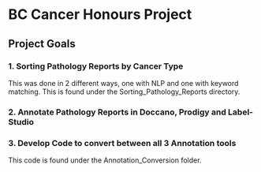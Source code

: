 # BC Cancer Honours Project
## Project Goals
### 1. Sorting Pathology Reports by Cancer Type
This was done in 2 different ways, one with NLP and one with keyword matching. This is found under the Sorting_Pathology_Reports directory.
### 2. Annotate Pathology Reports in Doccano, Prodigy and Label-Studio
### 3. Develop Code to convert between all 3 Annotation tools
This code is found under the Annotation_Conversion folder.
